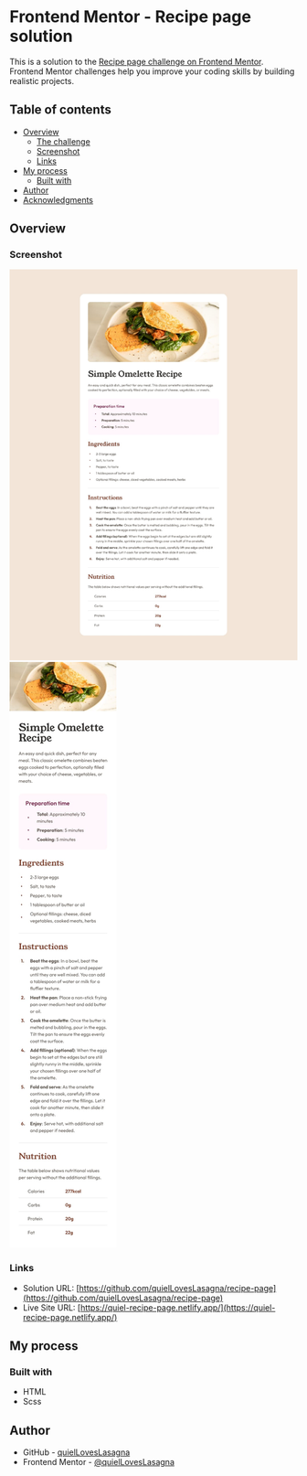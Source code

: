 # Frontend Mentor - Recipe page solution

This is a solution to the [Recipe page challenge on Frontend Mentor](https://www.frontendmentor.io/challenges/recipe-page-KiTsR8QQKm). Frontend Mentor challenges help you improve your coding skills by building realistic projects.

## Table of contents

- [Overview](#overview)
  - [The challenge](#the-challenge)
  - [Screenshot](#screenshot)
  - [Links](#links)
- [My process](#my-process)
  - [Built with](#built-with)
- [Author](#author)
- [Acknowledgments](#acknowledgments)

## Overview

### Screenshot

![Preveiw](./design/desktop-design.jpg)
![Preveiw](./design/mobile-design.jpg)

### Links

- Solution URL: [https://github.com/quielLovesLasagna/recipe-page](https://github.com/quielLovesLasagna/recipe-page)
- Live Site URL: [https://quiel-recipe-page.netlify.app/](https://quiel-recipe-page.netlify.app/)

## My process

### Built with

- HTML
- Scss

## Author

- GitHub - [quielLovesLasagna](https://www.github.com/quielLovesLasagna)
- Frontend Mentor - [@quielLovesLasagna](https://www.frontendmentor.io/profile/quielLovesLasagna)
